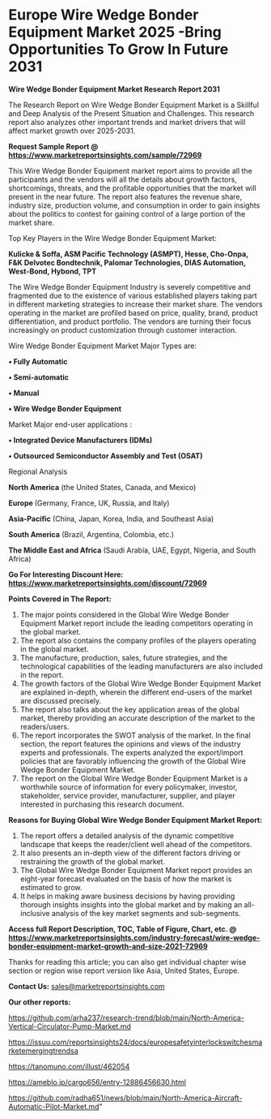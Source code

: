 # Europe Wire Wedge Bonder Equipment Market 2025 -Bring Opportunities To Grow In Future 2031

<strong>Wire Wedge Bonder Equipment Market Research Report 2031</strong>

The Research Report on Wire Wedge Bonder Equipment Market is a Skillful and Deep Analysis of the Present Situation and Challenges. This research report also analyzes other important trends and market drivers that will affect market growth over 2025-2031.

<strong>Request Sample Report @ <a href=https://www.marketreportsinsights.com/sample/72969>https://www.marketreportsinsights.com/sample/72969</a></strong>

This Wire Wedge Bonder Equipment market report aims to provide all the participants and the vendors will all the details about growth factors, shortcomings, threats, and the profitable opportunities that the market will present in the near future. The report also features the revenue share, industry size, production volume, and consumption in order to gain insights about the politics to contest for gaining control of a large portion of the market share.

Top Key Players in the Wire Wedge Bonder Equipment Market:

<strong>Kulicke & Soffa, ASM Pacific Technology (ASMPT), Hesse, Cho-Onpa, F&K Delvotec Bondtechnik, Palomar Technologies, DIAS Automation, West-Bond, Hybond, TPT</strong>

The Wire Wedge Bonder Equipment Industry is severely competitive and fragmented due to the existence of various established players taking part in different marketing strategies to increase their market share. The vendors operating in the market are profiled based on price, quality, brand, product differentiation, and product portfolio. The vendors are turning their focus increasingly on product customization through customer interaction.

Wire Wedge Bonder Equipment Market Major Types are:

<strong>• Fully Automatic

• Semi-automatic

• Manual

• Wire Wedge Bonder Equipment</strong>

Market Major end-user applications :

<strong>• Integrated Device Manufacturers (IDMs)

• Outsourced Semiconductor Assembly and Test (OSAT)</strong>

Regional Analysis

</u><strong><b>North America</b></strong> (the United States, Canada, and Mexico)

<strong><b>Europe </b></strong>(Germany, France, UK, Russia, and Italy)

<strong><b>Asia-Pacific</b></strong> (China, Japan, Korea, India, and Southeast Asia)

<strong><b>South America</b></strong> (Brazil, Argentina, Colombia, etc.)

<strong><b>The Middle East and Africa</b></strong> (Saudi Arabia, UAE, Egypt, Nigeria, and South Africa)

<strong>Go For Interesting Discount Here: <a href=https://www.marketreportsinsights.com/discount/72969>https://www.marketreportsinsights.com/discount/72969</a></strong>

<strong>Points Covered in The Report:</strong>
<ol>
  <li>The major points considered in the Global Wire Wedge Bonder Equipment Market report include the leading competitors operating in the global market.</li>
  <li>The report also contains the company profiles of the players operating in the global market.</li>
  <li>The manufacture, production, sales, future strategies, and the technological capabilities of the leading manufacturers are also included in the report.</li>
  <li>The growth factors of the Global Wire Wedge Bonder Equipment Market are explained in-depth, wherein the different end-users of the market are discussed precisely.</li>
  <li>The report also talks about the key application areas of the global market, thereby providing an accurate description of the market to the readers/users.</li>
  <li>The report incorporates the SWOT analysis of the market. In the final section, the report features the opinions and views of the industry experts and professionals. The experts analyzed the export/import policies that are favorably influencing the growth of the Global Wire Wedge Bonder Equipment Market.</li>
  <li>The report on the Global Wire Wedge Bonder Equipment Market is a worthwhile source of information for every policymaker, investor, stakeholder, service provider, manufacturer, supplier, and player interested in purchasing this research document.</li>
</ol>
<strong>Reasons for Buying Global Wire Wedge Bonder Equipment Market Report:</strong>

<ol>
  <li>The report offers a detailed analysis of the dynamic competitive landscape that keeps the reader/client well ahead of the competitors.</li>
  <li>It also presents an in-depth view of the different factors driving or restraining the growth of the global market.</li>
  <li>The Global Wire Wedge Bonder Equipment Market report provides an eight-year forecast evaluated on the basis of how the market is estimated to grow.</li>
  <li>It helps in making aware business decisions by having providing thorough insights insights into the global market and by making an all-inclusive analysis of the key market segments and sub-segments.</li>
</ol>
<strong>Access full Report Description, TOC, Table of Figure, Chart, etc. @ <a href=https://www.marketreportsinsights.com/industry-forecast/wire-wedge-bonder-equipment-market-growth-and-size-2021-72969>https://www.marketreportsinsights.com/industry-forecast/wire-wedge-bonder-equipment-market-growth-and-size-2021-72969</a></strong>


Thanks for reading this article; you can also get individual chapter wise section or region wise report version like Asia, United States, Europe.

<strong>Contact Us:</strong>
sales@marketreportsinsights.com

<strong>Our other reports:</strong>

<a href=https://github.com/arha237/research-trend/blob/main/North-America-Vertical-Circulator-Pump-Market.md>https://github.com/arha237/research-trend/blob/main/North-America-Vertical-Circulator-Pump-Market.md</a>

<a href=https://issuu.com/reportsinsights24/docs/europesafetyinterlockswitchesmarketemergingtrendsa>https://issuu.com/reportsinsights24/docs/europesafetyinterlockswitchesmarketemergingtrendsa</a>

<a href=https://tanomuno.com/illust/462054>https://tanomuno.com/illust/462054</a>

<a href=https://ameblo.jp/cargo656/entry-12886456630.html>https://ameblo.jp/cargo656/entry-12886456630.html</a>

<a href=https://github.com/radha651/news/blob/main/North-America-Aircraft-Automatic-Pilot-Market.md>https://github.com/radha651/news/blob/main/North-America-Aircraft-Automatic-Pilot-Market.md</a>"
